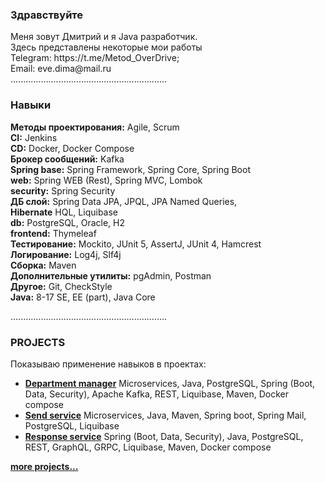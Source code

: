 <h3>Здравствуйте</h3>
Меня зовут Дмитрий и я Java разработчик.<br>
Здесь представлены некоторые мои работы <br>
Telegram: https://t.me/Metod_OverDrive; <br>
Email: eve.dima@mail.ru <br>
..............................................................

<h3>Навыки</h3>

**Методы проектирования:** Agile, Scrum <br>
**CI:** Jenkins<br>
**CD:** Docker, Docker Compose <br>
**Брокер сообщений:** Kafka <br>
**Spring base:** Spring Framework, Spring Core, Spring Boot <br>
**web:** Spring WEB (Rest), Spring MVC, Lombok <br>
**security:** Spring Security <br>
**ДБ слой:** Spring Data JPA, JPQL, JPA Named Queries, <br>
**Hibernate** HQL, Liquibase <br>
**db:** PostgreSQL, Oracle, H2 <br>
**frontend:** Thymeleaf<br>
**Тестирование:** Mockito, JUnit 5, AssertJ,  JUnit 4, Hamcrest <br>
**Логирование:** Log4j, Slf4j <br>
**Сборка:** Maven <br>
**Дополнительные утилиты:** pgAdmin, Postman <br>
**Другое:** Git, CheckStyle <br>
**Java:** 8-17 SE, EE (part), Java Core <br>

..............................................................

<h3>PROJECTS</h3>
Показываю применение навыков в проектах:<br>

+ [**Department manager**](https://github.com/Metod-OverDrive/department_manager) Microservices, Java, PostgreSQL,
  Spring (Boot, Data, Security), Apache Kafka, REST, Liquibase, Maven, Docker compose
+ [**Send service**](https://github.com/Metod-OverDrive/send_service) Microservices, Java, Maven, Spring boot,
  Spring Mail, PostgreSQL, Liquibase
+ [**Response service**](https://github.com/Metod-OverDrive/response_service) Spring (Boot, Data, Security),
  Java, PostgreSQL, REST, GraphQL, GRPC, Liquibase, Maven, Docker compose

<a href = "https://github.com/Metod-OverDrive?tab=repositories"> **more projects...** </a>
